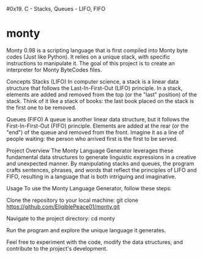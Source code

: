 #0x19. C - Stacks, Queues - LIFO, FIFO
# monty
Monty 0.98 is a scripting language that is first compiled into Monty byte codes (Just like Python). It relies on a unique stack, with specific instructions to manipulate it. The goal of this project is to create an interpreter for Monty ByteCodes files.

Concepts
Stacks (LIFO)
In computer science, a stack is a linear data structure that follows the Last-In-First-Out (LIFO) principle. In a stack, elements are added and removed from the top (or the "last" position) of the stack. Think of it like a stack of books: the last book placed on the stack is the first one to be removed.

Queues (FIFO)
A queue is another linear data structure, but it follows the First-In-First-Out (FIFO) principle. Elements are added at the rear (or the "end") of the queue and removed from the front. Imagine it as a line of people waiting: the person who arrived first is the first to be served.

Project Overview
The Monty Language Generator leverages these fundamental data structures to generate linguistic expressions in a creative and unexpected manner. By manipulating stacks and queues, the program crafts sentences, phrases, and words that reflect the principles of LIFO and FIFO, resulting in a language that is both intriguing and imaginative.

Usage
To use the Monty Language Generator, follow these steps:

Clone the repository to your local machine:
git clone https://github.com/EligiblePeace01/monty.git

Navigate to the project directory: cd monty

Run the program and explore the unique language it generates.

Feel free to experiment with the code, modify the data structures, and contribute to the project's development.
